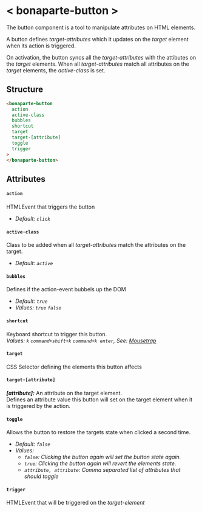 # < bonaparte-button >

The button component is a tool to manipulate attributes on HTML elements. 

A button defines _target-attributes_ which it updates on the _target_ element when its action is triggered.

On activation, the button syncs all the _target-attributes_ with the attibutes on the _target_ elements. When all _target-attributes_ match all attributes on the _target_ elements, the *active-class* is set.


## Structure 

```html
<bonaparte-button
  action
  active-class
  bubbles
  shortcut
  target
  target-[attribute]
  toggle
  trigger
>
</bonaparte-button>
```
## Attributes

#### `action`
HTMLEvent that triggers the button<br>
- _Default: `click`_

#### `active-class`
Class to be added when all _target-attributes_ match the attributes on the target.<br>
- _Default: `active`_

#### `bubbles`
Defines if the action-event bubbels up the DOM<br>
- _Default: `true`_<br>
- _Values: `true` `false`_<br>

#### `shortcut`
Keyboard shortcut to trigger this button.<br>
_Values: `k` `command+shift+k` `command+k enter`, See: [Mousetrap](https://craig.is/killing/mice)_

#### `target`
CSS Selector defining the elements this button affects

#### `target-[attribute]`
___[attribute]:___ An attribute on the target element.<br>
Defines an attribute value this button will set on the target element when it is triggered by the action.

#### `toggle`
Allows the button to restore the targets state when clicked a second time.<br>
- _Default: `false`_<br> 
- _Values:_ 
  - _`false`: Clicking the button again will set the button state again._
  - _`true`: Clicking the button again will revert the elements state._ 
  - _`attribute, attribute`: Comma separated list of attributes that should toggle_ 

#### `trigger`
HTMLEvent that will be triggered on the _target-element_



